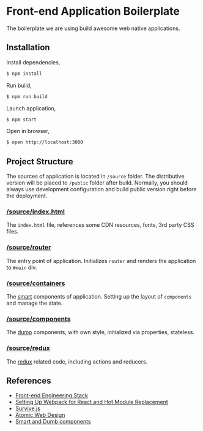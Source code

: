 # Front-end Application Boilerplate

The boilerplate we are using build awesome web native applications.

## Installation

Install dependencies,

```bash
$ npm install
```

Run build,

```bash
$ npm run build
```

Launch application,

```bash
$ npm start
```

Open in browser,

```bash
$ open http://localhost:3000
```

## Project Structure

The sources of application is located in `/source` folder. The distributive version will be placed to `/public` folder after build. Normally, you should always use development configuration and build public version right before the deployment.

### [/source/index.html](/source/index.html)

The `index.html` file, references some CDN resources, fonts, 3rd party CSS files.

### [/source/router](/source/router)

The entry point of application. Initializes `router` and renders the application to `#main` div.

### [/source/containers](/source/containers)

The [smart]() components of application. Setting up the layout of `components` and manage the state.

### [/source/components](/source/components)

The [dump]() components, with own style, initialized via properties, stateless.

### [/source/redux](/source/redux)

The [redux]() related code, including actions and reducers.

## References

* [Front-end Engineering Stack](https://github.com/blogfoster/blogfoster-engineering/wiki/Frontend-Engineering-Stack)
* [Setting Up Webpack for React and Hot Module Replacement](https://robots.thoughtbot.com/setting-up-webpack-for-react-and-hot-module-replacement)
* [Survive.js](http://survivejs.com/webpack_react/introduction/)
* [Atomic Web Design](http://bradfrost.com/blog/post/atomic-web-design/)
* [Smart and Dumb components](https://medium.com/@dan_abramov/smart-and-dumb-components-7ca2f9a7c7d0)
